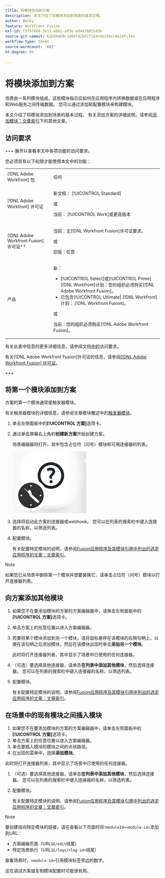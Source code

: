 ```yaml
---
title: 将模块添加到方案
description: 本文介绍了将模块添加到场景的基本过程。
author: Becky
feature: Workfront Fusion
exl-id: f3757468-3e11-4862-a83e-ed447805545b
source-git-commit: 62b09469c1d85fd2bd1f154cde339cc4a10fc34a
workflow-type: tm+mt
source-wordcount: '682'
ht-degree: 0%

---
```


# 将模块添加到方案

场景由一系列模块组成，这些模块指示应如何在应用程序内转换数据或在应用程序和Web服务之间传输数据。 您可以通过添加和配置模块来构建模块。

本文介绍了将模块添加到场景的基本过程。 有关添加方案的详细说明，请参阅[添加模块：文章索引](/help/workfront-fusion/create-scenarios/add-modules/add-modules-toc.md)下的其他文章。

## 访问要求

+++ 展开以查看本文中各项功能的访问要求。

您必须具有以下权限才能使用本文中的功能：

<table style="table-layout:auto">
 <col> 
 <col> 
 <tbody> 
  <tr> 
   <td role="rowheader">[!DNL Adobe Workfront] 包</td> 
   <td> <p>任何</p> </td> 
  </tr> 
  <tr data-mc-conditions=""> 
   <td role="rowheader">[!DNL Adobe Workfront] 许可证</td> 
   <td> <p>新文档： [!UICONTROL Standard]</p><p>或</p><p>当前： [!UICONTROL Work]或更高版本</p> </td> 
  </tr> 
  <tr> 
   <td role="rowheader">[!DNL Adobe Workfront Fusion] 许可证**</td> 
   <td>
   <p>当前：无[!DNL Workfront Fusion]许可证要求。</p>
   <p>或</p>
   <p>旧版：任意 </p>
   </td> 
  </tr> 
  <tr> 
   <td role="rowheader">产品</td> 
   <td>
   <p>新：</p> <ul><li>[!UICONTROL Select]或[!UICONTROL Prime] [!DNL Workfront]计划：您的组织必须购买[!DNL Adobe Workfront Fusion]。</li><li>已包含[!UICONTROL Ultimate] [!DNL Workfront]计划： [!DNL Workfront Fusion]。</li></ul>
   <p>或</p>
   <p>当前：您的组织必须购买[!DNL Adobe Workfront Fusion]。</p>
   </td> 
  </tr>
 </tbody> 
</table>

有关此表中信息的更多详细信息，请参阅文档[中的](/help/workfront-fusion/references/licenses-and-roles/access-level-requirements-in-documentation.md)访问要求。

有关[!DNL Adobe Workfront Fusion]许可证的信息，请参阅[[!DNL Adobe Workfront Fusion] 许可证](/help/workfront-fusion/set-up-and-manage-workfront-fusion/licensing-operations-overview/license-automation-vs-integration.md)。

+++

## 将第一个模块添加到方案

方案的第一个模块通常是触发器模块。

有关触发器模块的详细信息，请参阅文章模块概述中的[触发器模块](/help/workfront-fusion/get-started-with-fusion/understand-fusion/module-overview.md#trigger-modules)。

1. 单击左侧面板中的&#x200B;**[!UICONTROL 方案]**&#x200B;选项卡。
1. 通过单击屏幕右上角的&#x200B;**创建新方案**&#x200B;开始创建方案。

   场景编辑器将打开，其中包含占位符（问号）模块和可用连接器的列表。

   ![占位符模块](assets/placeholder-module.png)

1. 选择将启动此方案的连接器或webhook。 您可以在列表的搜索栏中键入连接器的名称，以筛选列表。
1. 配置模块。

   有关配置特定模块的说明，请参阅[Fusion应用程序及其模块引用中列出的选定应用程序的文章：文章索引](/help/workfront-fusion/references/apps-and-modules/apps-and-modules-toc.md)。

>[!NOTE]
>
>如果您已从场景中删除第一个模块并想要替换它，请单击占位符（问号）模块以打开连接器列表。

## 向方案添加其他模块

1. 如果您不在要添加模块的方案的方案编辑器中，请单击左侧面板中的&#x200B;**[!UICONTROL 方案]**&#x200B;选项卡。
1. 单击方案上的任意位置以进入方案编辑器。
1. 若要将某个模块添加到另一个模块，请将鼠标悬停在该模块的右侧句柄上，以便在该句柄之后添加模块，然后在该模块出现时单击&#x200B;**添加另一个模块**。

   此时将打开连接器列表，其中显示了场景中已使用的任何连接器。

1. （可选）要选择其他连接器，请单击&#x200B;**在列表中添加其他模块**，然后选择连接器。 您可以在列表的搜索栏中键入连接器的名称，以筛选列表。
1. 配置模块。

   有关配置特定模块的说明，请参阅[Fusion应用程序及其模块引用中列出的选定应用程序的文章：文章索引](/help/workfront-fusion/references/apps-and-modules/apps-and-modules-toc.md)。

## 在场景中的现有模块之间插入模块

1. 如果您不在要添加模块的方案的方案编辑器中，请单击左侧面板中的&#x200B;**[!UICONTROL 方案]**&#x200B;选项卡。
1. 单击方案上的任意位置以进入方案编辑器。
1. 单击要插入模块的模块之间的点状路径。
1. 在出现的菜单中，选择&#x200B;**添加模块**。

此时将打开连接器列表，其中显示了场景中已使用的任何连接器。

1. （可选）要选择其他连接器，请单击&#x200B;**在列表中添加其他模块**，然后选择连接器。 您可以在列表的搜索栏中键入连接器的名称，以筛选列表。
1. 配置模块。

   有关配置特定模块的说明，请参阅[Fusion应用程序及其模块引用中列出的选定应用程序的文章：文章索引](/help/workfront-fusion/references/apps-and-modules/apps-and-modules-toc.md)。

>[!NOTE]
>
>要创建指向特定模块的链接，请在查看以下页面时将`?moduleId=<module-id>`添加到URL：
>
>* 方案编辑页面（URL以`/edit`结尾）
>* 特定场景执行（URL以`/logs/<log-id>`结尾）
>
>查看场景时，`<module-id>`引用模块标签旁边的数字。
>
>这在调试方案或复制模块配置时可能很有用。
